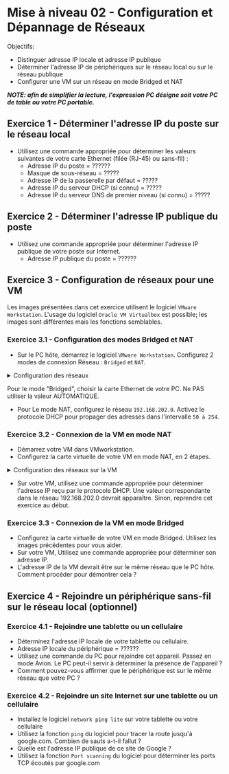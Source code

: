 # Mise à niveau 02 - Configuration et Dépannage de Réseaux 

Objectifs:

- Distinguer adresse IP locale et adresse IP publique
- Déterminer l'adresse IP de périphériques sur le réseau local ou sur le réseau publique
- Configurer une VM sur un réseau en mode Bridged et NAT

***NOTE: afin de simplifier la lecture, l'expression PC désigne soit votre PC de table ou votre PC portable.***

## Exercice 1 - Déterminer l'adresse IP du poste sur le réseau local

- Utilisez une commande appropriée pour déterminer les valeurs suivantes de votre carte Ethernet (filée (RJ-45) ou sans-fil) :
  - Adresse IP du poste = ??????
  - Masque de sous-réseau = ?????
  - Adresse IP de la passerelle par défaut = ?????
  - Adresse IP  du serveur DHCP (si connu) = ?????
  - Adresse IP  du serveur DNS de premier niveau (si connu) = ?????

## Exercice 2 - Déterminer l'adresse IP publique du poste

- Utilisez une commande appropriée pour déterminer l'adresse IP publique de votre poste sur Internet.
  - Adresse IP publique du poste = ??????

## Exercice 3 - Configuration de réseaux pour une VM

Les images présentées dans cet exercice utilisent le logiciel ```VMware Workstation```. L'usage du logiciel ```Oracle VM Virtualbox``` est possible; les images sont différentes mais les fonctions semblables.

### Exercice 3.1 - Configuration des modes Bridged et NAT

- Sur le PC hôte, démarrez le logiciel ```VMware Workstation```. Configurez 2 modes de connexion Réseau : ```Bridged``` et ```NAT```. 

<details>
    <summary>Configuration des réseaux </summary>

![Configuration des réseaux](img/MenuOptionsEditVirtualNetworkEditor.png)

</details>

Pour le mode "Bridged", choisir la carte Ethernet de votre PC. Ne PAS utiliser la valeur AUTOMATIQUE. 

- Pour Le mode NAT,  configurez le réseau ```192.168.202.0```. Activez le protocole DHCP pour propager des adresses dans l'intervalle ```50 à 254```.

### Exercice 3.2 - Connexion de la VM en mode NAT

- Démarrez votre VM  dans VMworkstation.
- Configurez la carte virtuelle de votre VM en mode NAT, en 2 étapes.

<details>
    <summary>Configuration des réseaux sur la VM</summary>

![Configuration NAT de la VM 1/2](img/VMSettingPartie1.png)

![Configuration NAT de la VM 2/2](img/VMSettingPartie2.png)
</details>

- Sur votre VM, utilisez une commande appropriée pour déterminer l'adresse IP reçu par le protocole DHCP. Une valeur correspondante dans le réseau 192.168.202.0 devrait apparaître. Sinon, reprendre cet exercice au début.

### Exercice 3.3 - Connexion de la VM en mode Bridged

- Configurez la carte virtuelle de votre VM en mode Bridged. Utilisez les images précédentes pour vous aider.
- Sur votre VM, Utilisez une commande appropriée pour déterminer son adresse IP.
- L'adresse IP de la VM devrait être sur le même réseau que le PC hôte. Comment procéder pour démontrer cela ?

## Exercice 4 - Rejoindre un périphérique sans-fil sur le réseau local (optionnel)

### Exercice 4.1 - Rejoindre une tablette ou un cellulaire

- Déterminez l'adresse IP locale de votre tablette ou cellulaire.
- Adresse IP locale du périphérique = ??????
- Utilisez une commande du PC pour rejoindre cet appareil. Passez en mode Avion. Le PC peut-il servir à déterminer la présence de l'appareil ?
- Comment pouvez-vous affirmer que le périphérique est sur le même réseau que votre PC ?

### Exercice 4.2 - Rejoindre un site Internet sur une tablette ou un cellulaire

- Installez le logiciel ```network ping lite``` sur votre tablette ou votre cellulaire
- Utilisez la fonction  ```ping``` du logiciel pour tracer la route jusqu'à google.com. Combien de sauts a-t-il fallut ?
- Quelle est l'adresse IP publique de ce site de Google ?
- Utilisez la fonction  ```Port scanning``` du logiciel pour déterminer les ports TCP écoutés par google.com
